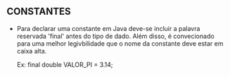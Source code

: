 ## CONSTANTES

- Para declarar uma constante em Java deve-se incluir a palavra reservada 'final' antes do tipo de dado. Além disso, é convecionado para uma melhor legivbilidade que o nome da constante deve estar em caixa alta.
    
    Ex:
        final double VALOR_PI = 3.14;
        


